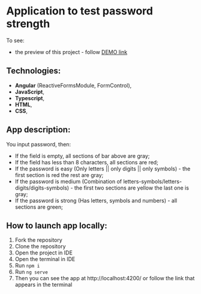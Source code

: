 # Application to test password strength

To see:

- the preview of this project - follow [DEMO link](https://arturnagaycev.github.io/tt_usense_angular_password_chacking/)

## Technologies:
- **Angular** (ReactiveFormsModule, FormControl),
- **JavaScript**,
- **Typescript**,
- **HTML**,
- **CSS**,

## App description:
You input password, then:

 - If the field is empty, all sections of bar above are gray;
 - If the field has less than 8 characters, all sections are red;
 - If the password is easy (Only letters || only digits || only symbols) - the first section is red the rest are gray;
 - If the password is medium (Combination of letters-symbols/letters-digits/digits-symbols) - the first two sections are yellow the last one is gray;
 - If the password is strong (Has letters, symbols and numbers) - all sections are green;


## How to launch app locally:
1. Fork the repository
2. Clone the repository
3. Open the project in IDE
3. Open the terminal in IDE
4. Run ```npm i```
5. Run ```ng serve```
6. Then you can see the app at http://localhost:4200/ or follow the link that appears in the terminal
